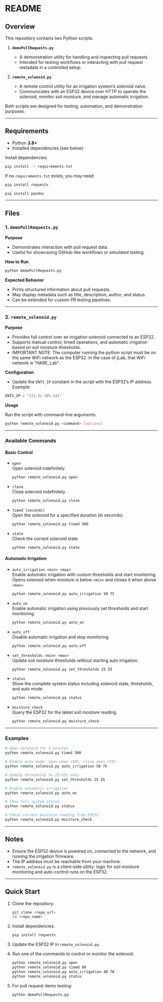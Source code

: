 # README

## Overview

This repository contains two Python scripts:

1. **`demoPullRequests.py`**  
   - A demonstration utility for handling and inspecting pull requests.  
   - Intended for testing workflows or interacting with pull request metadata in a controlled setup.  

2. **`remote_solenoid.py`**  
   - A remote control utility for an irrigation system’s solenoid valve.  
   - Communicates with an ESP32 device over HTTP to operate the solenoid, monitor soil moisture, and manage automatic irrigation.  

Both scripts are designed for testing, automation, and demonstration purposes.

---

## Requirements

- Python **3.8+**  
- Installed dependencies (see below)  

Install dependencies:  

```bash
pip install -r requirements.txt
```

If no `requirements.txt` exists, you may need:  

```bash
pip install requests
```
```bash
pip install pandas
```

---

## Files

### 1. `demoPullRequests.py`

**Purpose**  
- Demonstrates interaction with pull request data.  
- Useful for showcasing GitHub-like workflows or simulated testing.  

**How to Run**

```bash
python demoPullRequests.py
```

**Expected Behavior**  
- Prints structured information about pull requests.  
- May display metadata such as title, description, author, and status.  
- Can be extended for custom PR testing pipelines.  

---

### 2. `remote_solenoid.py`

**Purpose**  
- Provides full control over an irrigation solenoid connected to an ESP32.  
- Supports manual control, timed operations, and automatic irrigation based on soil moisture thresholds.
- IMPORTANT NOTE: The computer running the python script must be on the same WiFi network as the ESP32. In the case of jLab, that WiFi network is "HARE_Lab".

**Configuration**  
- Update the `ENTS_IP` constant in the script with the ESP32’s IP address. Example:  

```python
ENTS_IP = "172.31.105.241"
```

**Usage**

Run the script with command-line arguments:

```bash
python remote_solenoid.py <command> [options]
```

---

### Available Commands

#### Basic Control
- `open`  
  Open solenoid indefinitely.  
  ```bash
  python remote_solenoid.py open
  ```

- `close`  
  Close solenoid indefinitely.  
  ```bash
  python remote_solenoid.py close
  ```

- `timed [seconds]`  
  Open the solenoid for a specified duration (in seconds).  
  ```bash
  python remote_solenoid.py timed 300
  ```

- `state`  
  Check the current solenoid state.  
  ```bash
  python remote_solenoid.py state
  ```

#### Automatic Irrigation
- `auto_irrigation <min> <max>`  
  Enable automatic irrigation with custom thresholds and start monitoring.  
  Opens solenoid when moisture is below `<min>` and closes it when above `<max>`.  
  ```bash
  python remote_solenoid.py auto_irrigation 50 75
  ```

- `auto_on`  
  Enable automatic irrigation using previously set thresholds and start monitoring.  
  ```bash
  python remote_solenoid.py auto_on
  ```

- `auto_off`  
  Disable automatic irrigation and stop monitoring.  
  ```bash
  python remote_solenoid.py auto_off
  ```

- `set_thresholds <min> <max>`  
  Update soil moisture thresholds without starting auto irrigation.  
  ```bash
  python remote_solenoid.py set_thresholds 25 55
  ```

- `status`  
  Show the complete system status including solenoid state, thresholds, and auto mode.  
  ```bash
  python remote_solenoid.py status
  ```

- `moisture_check`  
  Query the ESP32 for the latest soil moisture reading.  
  ```bash
  python remote_solenoid.py moisture_check
  ```

---

### Examples

```bash
# Open solenoid for 5 minutes
python remote_solenoid.py timed 300

# Enable auto mode: open when <50%, close when >75%
python remote_solenoid.py auto_irrigation 50 75

# Update thresholds to 25–55% only
python remote_solenoid.py set_thresholds 25 55

# Enable automatic irrigation
python remote_solenoid.py auto_on

# Show full system status
python remote_solenoid.py status

# Check current moisture reading from ESP32
python remote_solenoid.py moisture_check
```

---

## Notes

- Ensure the ESP32 device is powered on, connected to the network, and running the irrigation firmware.  
- The IP address must be reachable from your machine.  
- `remote_solenoid.py` is a client-side utility: logic for soil moisture monitoring and auto-control runs on the ESP32.  

---

## Quick Start

1. Clone the repository:  

   ```bash
   git clone <repo_url>
   cd <repo_name>
   ```

2. Install dependencies:  

   ```bash
   pip install requests
   ```

3. Update the ESP32 IP in `remote_solenoid.py`.  

4. Run one of the commands to control or monitor the solenoid:  

   ```bash
   python remote_solenoid.py open
   python remote_solenoid.py timed 60
   python remote_solenoid.py auto_irrigation 40 70
   python remote_solenoid.py status
   ```

5. For pull request demo testing:  

   ```bash
   python demoPullRequests.py
   ```
